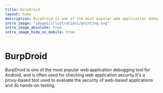 ```yaml
---
title: BurpDroid
layout: home
description: BurpDroid is one of the most popular web application debugging tool for Android, and is often used for checking web application security.It's a proxy-based tool used to evaluate the security of web-based applications and do hands-on testing.
intro_image: "images/illustrations/pointing.svg"
intro_image_absolute: true
intro_image_hide_on_mobile: true
---
```


# BurpDroid

BurpDroid is one of the most popular web application debugging tool for Android, and is often used for checking web application security.It's a proxy-based tool used to evaluate the security of web-based applications and do hands-on testing.
